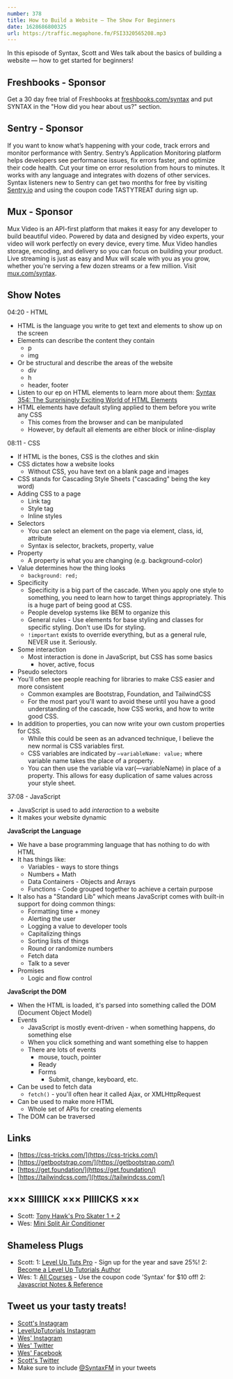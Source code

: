```yaml
---
number: 378
title: How to Build a Website — The Show For Beginners
date: 1628686800325
url: https://traffic.megaphone.fm/FSI3320565208.mp3
---
```


In this episode of Syntax, Scott and Wes talk about the basics of building a website — how to get started for beginners!

## Freshbooks - Sponsor
Get a 30 day free trial of Freshbooks at [freshbooks.com/syntax](https://freshbooks.com/syntax) and put SYNTAX in the "How did you hear about us?" section.

## Sentry - Sponsor
If you want to know what’s happening with your code, track errors and monitor performance with Sentry. Sentry’s Application Monitoring platform helps developers see performance issues, fix errors faster, and optimize their code health. Cut your time on error resolution from hours to minutes. It works with any language and integrates with dozens of other services. Syntax listeners new to Sentry can get two months for  free by visiting [Sentry.io](https://sentry.io) and using the coupon code TASTYTREAT during sign up.

## Mux - Sponsor
Mux Video is an API-first platform that makes it easy for any developer to build beautiful video. Powered by data and designed by video experts, your video will work perfectly on every device, every time. Mux Video handles storage, encoding, and delivery so you can focus on building your product. Live streaming is just as easy and Mux will scale with you as you grow, whether you're serving a few dozen streams or a few million. Visit [mux.com/syntax](https://mux.com/syntax).

## Show Notes
04:20 - HTML
* HTML is the language you write to get text and elements to show up on the screen
* Elements can describe the content they contain
  * p
  * img
* Or be structural and describe the areas of the website
  * div
  * h
  * header, footer
* Listen to our ep on HTML elements to learn more about them: [Syntax 354: The Surprisingly Exciting World of HTML Elements](https://syntax.fm/show/354/the-surprisingly-exciting-world-of-html-elements)
* HTML elements have default styling applied to them before you write any CSS
  * This comes from the browser and can be manipulated
  * However, by default all elements are either block or inline-display

08:11 - CSS
* If HTML is the bones, CSS is the clothes and skin
* CSS dictates how a website looks
  * Without CSS, you have text on a blank page and images
* CSS stands for Cascading Style Sheets ("cascading" being the key word)
* Adding CSS to a page
  * Link tag
  * Style tag
  * Inline styles
* Selectors
  * You can select an element on the page via element, class, id, attribute
  * Syntax is selector, brackets, property, value
* Property
  * A property is what you are changing (e.g. background-color)
* Value determines how the thing looks
  * `background: red;`
* Specificity
  * Specificity is a big part of the cascade. When you apply one style to something, you need to learn how to target things appropriately. This is a huge part of being good at CSS.
  * People develop systems like BEM to organize this
  * General rules - Use elements for base styling and classes for specific styling. Don't use IDs for styling.
  * `!important` exists to override everything, but as a general rule, NEVER use it. Seriously.
* Some interaction
  * Most interaction is done in JavaScript, but CSS has some basics
    * hover, active, focus
* Pseudo selectors
* You'll often see people reaching for libraries to make CSS easier and more consistent
  * Common examples are Bootstrap, Foundation, and TailwindCSS
  * For the most part you'll want to avoid these until you have a good understanding of the cascade, how CSS works, and how to write good CSS.
* In addition to properties, you can now write your own custom properties for CSS.
  * While this could be seen as an advanced technique, I believe the new normal is CSS variables first.
  * CSS variables are indicated by `—variableName: value;` where variable name takes the place of a property.
  * You can then use the variable via var(—variableName) in place of a property. This allows for easy duplication of same values across your style sheet.

37:08 - JavaScript
* JavaScript is used to add *interaction* to a website
* It makes your website dynamic

**JavaScript the Language**
* We have a base programming language that has nothing to do with HTML
* It has things like:
  * Variables - ways to store things
  * Numbers + Math
  * Data Containers - Objects and Arrays
  * Functions - Code grouped together to achieve a certain purpose
* It also has a "Standard Lib" which means JavaScript comes with built-in support for doing common things:
  * Formatting time + money
  * Alerting the user
  * Logging a value to developer tools
  * Capitalizing things
  * Sorting lists of things
  * Round or randomize numbers
  * Fetch data
  * Talk to a sever
* Promises
  * Logic and flow control

**JavaScript the DOM**
* When the HTML is loaded, it's parsed into something called the DOM (Document Object Model)
* Events
  * JavaScript is mostly event-driven - when something happens, do something else
  * When you click something and want something else to happen
  * There are lots of events
    * mouse, touch, pointer
    * Ready
    * Forms
      * Submit, change, keyboard, etc.
* Can be used to fetch data
  * `fetch()` - you'll often hear it called Ajax, or XMLHttpRequest
* Can be used to make more HTML
  * Whole set of APIs for creating elements
* The DOM can be traversed

## Links
* [https://css-tricks.com/](https://css-tricks.com/)
* [https://getbootstrap.com/](https://getbootstrap.com/)
* [https://get.foundation/](https://get.foundation/)
* [https://tailwindcss.com/](https://tailwindcss.com/)

## ××× SIIIIICK ××× PIIIICKS ×××
* Scott: [Tony Hawk's Pro Skater 1 + 2](https://www.nintendo.com/games/detail/tony-hawks-pro-skater-1-and-2-switch/)
* Wes: [Mini Split Air Conditioner](https://www.amazon.com/s?k=Mini+Split+AC)

## Shameless Plugs
* Scott:
  1: [Level Up Tuts Pro](https://www.leveluptutorials.com/pro) - Sign up for the year and save 25%!
  2: [Become a Level Up Tutorials Author](https://forms.gle/PDEpDAGZpNHBDVou5)
* Wes:
  1: [All Courses](https://wesbos.com/courses/) - Use the coupon code 'Syntax' for $10 off!
  2: [Javascript Notes & Reference](https://wesbos.com/javascript)

## Tweet us your tasty treats!
* [Scott's Instagram](https://www.instagram.com/stolinski/)
* [LevelUpTutorials Instagram](https://www.instagram.com/LevelUpTutorials/)
* [Wes' Instagram](https://www.instagram.com/wesbos/)
* [Wes' Twitter](https://twitter.com/wesbos)
* [Wes' Facebook](https://www.facebook.com/wesbos.developer)
* [Scott's Twitter](https://twitter.com/stolinski)
* Make sure to include [@SyntaxFM](https://twitter.com/SyntaxFM) in your tweets